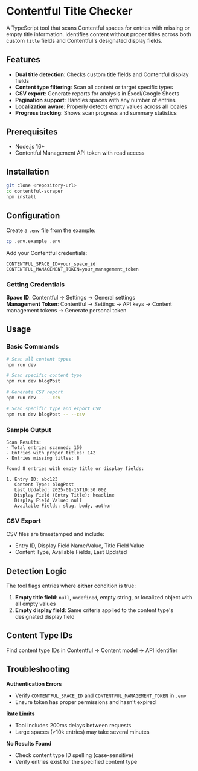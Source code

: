 # Contentful Title Checker

A TypeScript tool that scans Contentful spaces for entries with missing or empty title information. Identifies content without proper titles across both custom `title` fields and Contentful's designated display fields.

## Features

- **Dual title detection**: Checks custom title fields and Contentful display fields
- **Content type filtering**: Scan all content or target specific types
- **CSV export**: Generate reports for analysis in Excel/Google Sheets  
- **Pagination support**: Handles spaces with any number of entries
- **Localization aware**: Properly detects empty values across all locales
- **Progress tracking**: Shows scan progress and summary statistics

## Prerequisites

- Node.js 16+ 
- Contentful Management API token with read access

## Installation

```bash
git clone <repository-url>
cd contentful-scraper
npm install
```

## Configuration

Create a `.env` file from the example:

```bash
cp .env.example .env
```

Add your Contentful credentials:

```env
CONTENTFUL_SPACE_ID=your_space_id
CONTENTFUL_MANAGEMENT_TOKEN=your_management_token
```

### Getting Credentials

**Space ID**: Contentful → Settings → General settings  
**Management Token**: Contentful → Settings → API keys → Content management tokens → Generate personal token

## Usage

### Basic Commands

```bash
# Scan all content types
npm run dev

# Scan specific content type  
npm run dev blogPost

# Generate CSV report
npm run dev -- --csv

# Scan specific type and export CSV
npm run dev blogPost -- --csv
```

### Sample Output

```
Scan Results:
- Total entries scanned: 150
- Entries with proper titles: 142
- Entries missing titles: 8

Found 8 entries with empty title or display fields:

1. Entry ID: abc123
   Content Type: blogPost
   Last Updated: 2025-01-15T10:30:00Z
   Display Field (Entry Title): headline
   Display Field Value: null
   Available Fields: slug, body, author
```

### CSV Export

CSV files are timestamped and include:
- Entry ID, Display Field Name/Value, Title Field Value
- Content Type, Available Fields, Last Updated

## Detection Logic

The tool flags entries where **either** condition is true:

1. **Empty title field**: `null`, `undefined`, empty string, or localized object with all empty values
2. **Empty display field**: Same criteria applied to the content type's designated display field

## Content Type IDs

Find content type IDs in Contentful → Content model → API identifier

## Troubleshooting

**Authentication Errors**
- Verify `CONTENTFUL_SPACE_ID` and `CONTENTFUL_MANAGEMENT_TOKEN` in `.env`
- Ensure token has proper permissions and hasn't expired

**Rate Limits**
- Tool includes 200ms delays between requests
- Large spaces (>10k entries) may take several minutes

**No Results Found**
- Check content type ID spelling (case-sensitive)
- Verify entries exist for the specified content type
